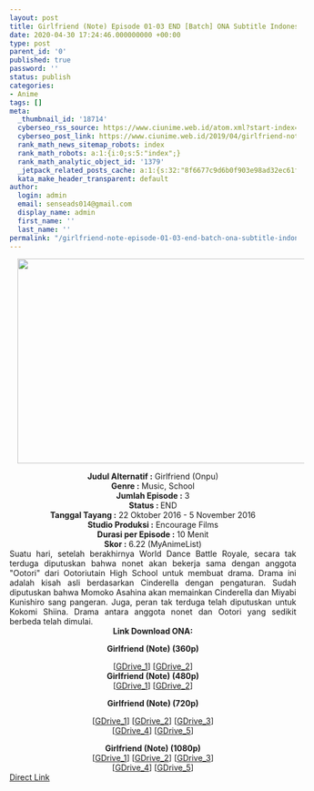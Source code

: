 ```yaml
---
layout: post
title: Girlfriend (Note) Episode 01-03 END [Batch] ONA Subtitle Indonesia
date: 2020-04-30 17:24:46.000000000 +00:00
type: post
parent_id: '0'
published: true
password: ''
status: publish
categories:
- Anime
tags: []
meta:
  _thumbnail_id: '18714'
  cyberseo_rss_source: https://www.ciunime.web.id/atom.xml?start-index=1951&max-results=150
  cyberseo_post_link: https://www.ciunime.web.id/2019/04/girlfriend-note-episode-01-03-end-batch.html
  rank_math_news_sitemap_robots: index
  rank_math_robots: a:1:{i:0;s:5:"index";}
  rank_math_analytic_object_id: '1379'
  _jetpack_related_posts_cache: a:1:{s:32:"8f6677c9d6b0f903e98ad32ec61f8deb";a:2:{s:7:"expires";i:1655816837;s:7:"payload";a:0:{}}}
  kata_make_header_transparent: default
author:
  login: admin
  email: senseads014@gmail.com
  display_name: admin
  first_name: ''
  last_name: ''
permalink: "/girlfriend-note-episode-01-03-end-batch-ona-subtitle-indonesia/"
---
```

<div class="separator" style="clear: both; text-align: center;"><a href="https://2.bp.blogspot.com/-X1ZMWBlSz1s/XL2LXWdVanI/AAAAAAAAS28/HBb_u_y7MfQkKVXiWgMlVd0G6UPfPFLbgCLcBGAs/s1600/Girlfriend%2B%2528Note%2529.jpg" imageanchor="1" style="margin-left: 1em; margin-right: 1em;"><img border="0" data-original-height="720" data-original-width="1280" height="360" src="{{ site.baseurl }}/assets/2020/04/Girlfriend%2B%2528Note%2529.jpg" width="640" /></a></div>
<p>
<div style="text-align: center;"><b>Judul</b><b><b> Alternatif</b> :</b> Girlfriend (Onpu)</div>
<div style="text-align: center;"><b><b>Genre :</b></b> Music, School</div>
<div style="text-align: center;"><b>Jumlah Episode :</b> 3<br /><b>Status :&nbsp;</b>END<br /><b>Tanggal Tayang :</b> 22 Oktober 2016 - 5 November 2016<br /><b>Studio Produksi :</b> Encourage Films<br /><b>Durasi per Episode :</b> 10 Menit</div>
<div style="text-align: center;"><b>Skor :</b> 6.22 (MyAnimeList)</div>
<div style="text-align: center;"></div>
<div style="text-align: justify;">Suatu hari, setelah berakhirnya World Dance Battle Royale, secara tak terduga diputuskan bahwa nonet akan bekerja sama dengan anggota "Ootori" dari Ootoriutain High School untuk membuat drama. Drama ini adalah kisah asli berdasarkan Cinderella dengan pengaturan. Sudah diputuskan bahwa Momoko Asahina akan memainkan Cinderella dan Miyabi Kunishiro sang pangeran. Juga, peran tak terduga telah diputuskan untuk Kokomi Shiina. Drama antara anggota nonet dan Ootori yang sedikit berbeda telah dimulai.</div>
<div style="text-align: justify;"></div>
<div style="text-align: justify;"></div>
<div style="text-align: center;"><b>Link Download ONA:</b></div>
<div style="text-align: center;">
<div style="text-align: center;"></div>
<p><b>Girlfriend (Note) (360p)</b>
<div style="text-align: center;">[<a href="https://drive.google.com/uc?export=download&amp;id=1DkIJ-b2ILLL20zj9G_7DhPPTm8GJTrxI" target="_blank" rel="noopener">GDrive_1</a>] [<a href="https://drive.google.com/uc?export=download&amp;id=1PM7i4VVWReq53W09Mt3jn4ctSOfWoui1" target="_blank" rel="noopener">GDrive_2</a>]</div>
<div style="text-align: center;"><b>Girlfriend (Note) (480p)</b></div>
<div style="text-align: center;">[<a href="https://drive.google.com/uc?export=download&amp;id=122jCAbvaaxQ-tNfuNpvfbaPuSB6lBJo5" target="_blank" rel="noopener">GDrive_1</a>] [<a href="https://drive.google.com/uc?export=download&amp;id=1R6kMHJfUnJ69xyhm3_vEtCmLgAJtahDM" target="_blank" rel="noopener">GDrive_2</a>]</div>
<p><b>Girlfriend (Note) (720p)</b></div>
<div style="text-align: center;">[<a href="https://drive.google.com/uc?id=1-wtgjdae-rjEUDMow4AKL4tLgKDyzWn3" target="_blank" rel="noopener">GDrive_1</a>] [<a href="https://drive.google.com/uc?id=1J5nS8GI60ZlE7KKWlzxph15qcWmceYt-" target="_blank" rel="noopener">GDrive_2</a>] [<a href="https://drive.google.com/uc?id=1D3M1uuUAzCEtRLgTq8yTscMZ_RaDvsyx" target="_blank" rel="noopener">GDrive_3</a>]<br />[<a href="https://drive.google.com/uc?export=download&amp;id=1_2ormk2bK1TIDc24qVcMiEV7axAAEDyi" target="_blank" rel="noopener">GDrive_4</a>] [<a href="https://drive.google.com/uc?export=download&amp;id=18bib5fICyQrLUy1icshxkL13MmLsE9dx" target="_blank" rel="noopener">GDrive_5</a>]</p>
<div style="text-align: center;"><b>Girlfriend (Note) (1080p)</b></div>
<div style="text-align: center;">[<a href="https://drive.google.com/uc?id=1BG3qNN6NRc9dqX1DpuhjUOWTQpBk0O6u" target="_blank" rel="noopener">GDrive_1</a>] [<a href="https://drive.google.com/uc?id=1GCKMlyeVGV-vqcxxdPnxbDd0xwDyRln4" target="_blank" rel="noopener">GDrive_2</a>] [<a href="https://drive.google.com/uc?id=19uDrCWIl6tIo7cgM3UxLkfnXlXC69kHU" target="_blank" rel="noopener">GDrive_3</a>]<br />[<a href="https://drive.google.com/uc?export=download&amp;id=1d6p6GPiRbZ8wQpGz7v5M2SQss_TvhAXW" target="_blank" rel="noopener">GDrive_4</a>] [<a href="https://drive.google.com/uc?export=download&amp;id=1UVvkq8JiC6sYL-KMnPJxoBx8pFhy_RYa" target="_blank" rel="noopener">GDrive_5</a>]</div>
</div>
<link rel="stylesheet" href="https://cdnjs.cloudflare.com/ajax/libs/font-awesome/4.7.0/css/font-awesome.min.css" />
<div class="divbtn"> <a href="https://handymansurrender.com/fihup8buzv?key=94550f7ce39444073321dde3b8782f97" class="btn"><i class="fa fa-download"></i> Direct Link</a> </div>
